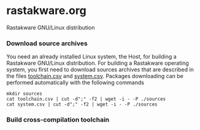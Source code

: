 rastakware.org
==============

Rastakware GNU/Linux distribution


### Download source archives

You need an already installed Linux system, the Host, for building a Rastakware GNU/Linux distribution.
For building a Rastakware operating system, you first need to download sources archives that are
described in the files [toolchain.csv](./toolchain.csv) and [system.csv](./system.csv). Packages
downloading can be performed automatically with the following commands

    mkdir sources
    cat toolchain.csv | cut -d";" -f2 | wget -i - -P ./sources
    cat system.csv | cut -d";" -f2 | wget -i - -P ./sources

### Build cross-compilation toolchain


